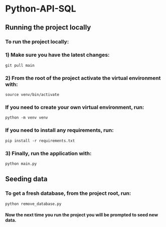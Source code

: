 # Python-API-SQL

## Running the project locally

### To run the project locally:

### 1) Make sure you have the latest changes:

```
git pull main
```

### 2) From the root of the project activate the virtual environment with:

```
source venv/bin/activate 
```

### If you need to create your own virtual environment, run:

```
python -m venv venv
```


### If you need to install any requirements, run:

```
pip install -r requirements.txt
```

### 3) Finally, run the application with:

```
python main.py
```

## Seeding data

### To get a fresh database, from the project root, run:

```
python remove_database.py
```

#### Now the next time you run the project you will be prompted to seed new data.
